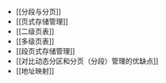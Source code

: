*   [[分段与分页]]
*   [[页式存储管理]]
*   [[二级页表]]
*   [[多级页表]]
*   [[段页式存储管理]]
*   [[对比动态分区和分页（分段）管理的优缺点]]
*   [[地址映射]]